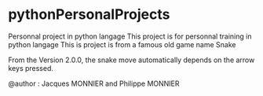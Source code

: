# pythonPersonalProjects
Personnal project in python langage
This project is for personnal training in python langage 
This is project is from a famous old game name Snake

From the Version 2.0.0, the snake move automatically depends on the arrow keys pressed.

@author : Jacques MONNIER and Philippe MONNIER

